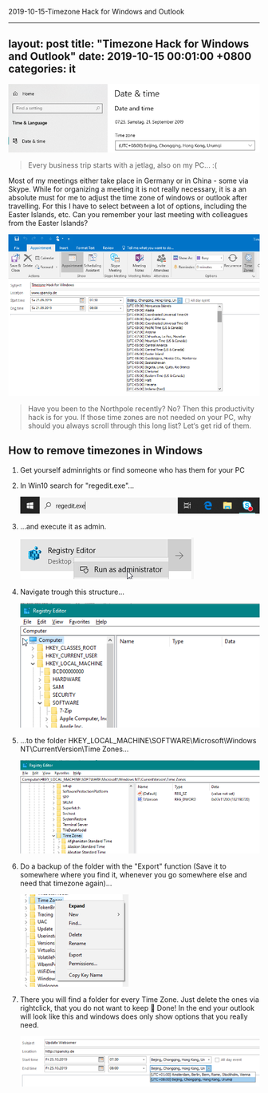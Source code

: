 2019-10-15-Timezone Hack for Windows and Outlook

---
layout: post
title:  "Timezone Hack for Windows and Outlook"
date:   2019-10-15 00:01:00 +0800
categories: it
---

![timezone-hack-windows-outlook-reduce.png](pictures/timezone-hack-windows-outlook-reduce.png)

> Every business trip starts with a jetlag, also on my PC... :(

Most of my meetings either take place in Germany or in China - some via Skype. While for organizing a meeting it is not really necessary, it is a an absolute must for me to adjust the time zone of windows or outlook after travelling. For this I have to select between a lot of options, including the Easter Islands, etc. Can you remember your last meeting with colleagues from the Easter Islands?

![timezone-hack-windows-outlook-all-timezones.png](pictures/timezone-hack-windows-outlook-all-timezones.png)

> Have you been to the Northpole recently? No? Then this productivity hack is for you. If those time zones are not needed on your PC, why should you always scroll through this long list? Let‘s get rid of them.

How to remove timezones in Windows
------

1. Get yourself adminrights or find someone who has them for your PC
2. In Win10 search for "regedit.exe"...
    
    ![timezone-hack-regedit.png](pictures/timezone-hack-regedit.png)


3. ...and execute it as admin.
    
    ![timezone-hack-registry-admin.png](pictures/timezone-hack-registry-admin.png)


4. Navigate trough this structure...
    
    ![timezone-hack-regedit-entrylevel.png](pictures/timezone-hack-regedit-entrylevel.png)


5. ...to the folder HKEY_LOCAL_MACHINE\SOFTWARE\Microsoft\Windows NT\CurrentVersion\Time Zones...

    ![timezone-hack-regedit-details.png](pictures/timezone-hack-regedit-details.png)


6. Do a backup of the folder with the "Export" function (Save it to somewhere where you find it, whenever you go somewhere else and need that timezone again)...
    
    ![timezone-hack-make-backup.png](pictures/timezone-hack-make-backup.png)


7. There you will find a folder for every Time Zone. Just delete the ones via rightclick, that you do not want to keep 🙂 Done! In the end your outlook will look like this and windows does only show options that you really need.
    
    ![timezone-hack-only-two-timezones.png](pictures/timezone-hack-only-two-timezones.png)




